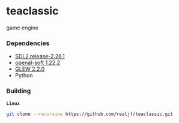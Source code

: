 # teaclassic

game engine

### Dependencies

- [SDL2 release-2.26.1](https://github.com/libsdl-org/SDL.git)
- [openal-soft 1.22.2](https://github.com/kcat/openal-soft.git)
- [GLEW 2.2.0](https://github.com/nigels-com/glew.git)
- Python

### Building

**`Linux`**

```sh
git clone --recursive https://github.com/realjf/teaclassic.git
```

